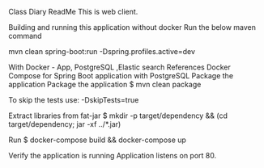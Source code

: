 Class Diary ReadMe
This is web client.

Building and running this application without docker
Run the below maven command

mvn clean spring-boot:run -Dspring.profiles.active=dev

With Docker - App, PostgreSQL ,Elastic search
References
Docker Compose for Spring Boot application with PostgreSQL
Package the application
Package the application
$ mvn clean package

To skip the tests use: -DskipTests=true

Extract libraries from fat-jar
$ mkdir -p target/dependency && (cd target/dependency; jar -xf ../*.jar)

Run
$ docker-compose build && docker-compose up

Verify the application is running
Application listens on port 80.